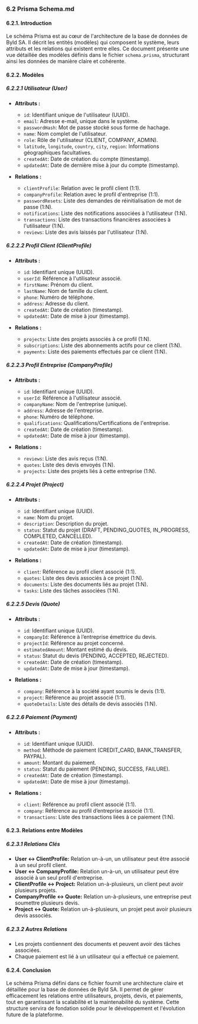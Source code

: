 ### 6.2 Prisma Schema.md

#### 6.2.1. Introduction

Le schéma Prisma est au cœur de l'architecture de la base de données de Byld SA. Il décrit les entités (modèles) qui composent le système, leurs attributs et les relations qui existent entre elles. Ce document présente une vue détaillée des modèles définis dans le fichier `schema.prisma`, structurant ainsi les données de manière claire et cohérente.

#### 6.2.2. Modèles

##### 6.2.2.1 Utilisateur (User)
- **Attributs :**
  - `id`: Identifiant unique de l'utilisateur (UUID).
  - `email`: Adresse e-mail, unique dans le système.
  - `passwordHash`: Mot de passe stocké sous forme de hachage.
  - `name`: Nom complet de l'utilisateur.
  - `role`: Rôle de l'utilisateur (CLIENT, COMPANY, ADMIN).
  - `latitude`, `longitude`, `country`, `city`, `region`: Informations géographiques facultatives.
  - `createdAt`: Date de création du compte (timestamp).
  - `updatedAt`: Date de dernière mise à jour du compte (timestamp).

- **Relations :**
  - `clientProfile`: Relation avec le profil client (1:1).
  - `companyProfile`: Relation avec le profil d'entreprise (1:1).
  - `passwordResets`: Liste des demandes de réinitialisation de mot de passe (1:N).
  - `notifications`: Liste des notifications associées à l'utilisateur (1:N).
  - `transactions`: Liste des transactions financières associées à l'utilisateur (1:N).
  - `reviews`: Liste des avis laissés par l'utilisateur (1:N).
  
##### 6.2.2.2 Profil Client (ClientProfile)
- **Attributs :**
  - `id`: Identifiant unique (UUID).
  - `userId`: Référence à l'utilisateur associé.
  - `firstName`: Prénom du client.
  - `lastName`: Nom de famille du client.
  - `phone`: Numéro de téléphone.
  - `address`: Adresse du client.
  - `createdAt`: Date de création (timestamp).
  - `updatedAt`: Date de mise à jour (timestamp).

- **Relations :**
  - `projects`: Liste des projets associés à ce profil (1:N).
  - `subscriptions`: Liste des abonnements actifs pour ce client (1:N).
  - `payments`: Liste des paiements effectués par ce client (1:N).

##### 6.2.2.3 Profil Entreprise (CompanyProfile)
- **Attributs :**
  - `id`: Identifiant unique (UUID).
  - `userId`: Référence à l'utilisateur associé.
  - `companyName`: Nom de l'entreprise (unique).
  - `address`: Adresse de l'entreprise.
  - `phone`: Numéro de téléphone.
  - `qualifications`: Qualifications/Certifications de l'entreprise.
  - `createdAt`: Date de création (timestamp).
  - `updatedAt`: Date de mise à jour (timestamp).

- **Relations :**
  - `reviews`: Liste des avis reçus (1:N).
  - `quotes`: Liste des devis envoyés (1:N).
  - `projects`: Liste des projets liés à cette entreprise (1:N).

##### 6.2.2.4 Projet (Project)
- **Attributs :**
  - `id`: Identifiant unique (UUID).
  - `name`: Nom du projet.
  - `description`: Description du projet.
  - `status`: Statut du projet (DRAFT, PENDING_QUOTES, IN_PROGRESS, COMPLETED, CANCELLED).
  - `createdAt`: Date de création (timestamp).
  - `updatedAt`: Date de mise à jour (timestamp).

- **Relations :**
  - `client`: Référence au profil client associé (1:1).
  - `quotes`: Liste des devis associés à ce projet (1:N).
  - `documents`: Liste des documents liés au projet (1:N).
  - `tasks`: Liste des tâches associées (1:N).

##### 6.2.2.5 Devis (Quote)
- **Attributs :**
  - `id`: Identifiant unique (UUID).
  - `companyId`: Référence à l’entreprise émettrice du devis.
  - `projectId`: Référence au projet concerné.
  - `estimatedAmount`: Montant estimé du devis.
  - `status`: Statut du devis (PENDING, ACCEPTED, REJECTED).
  - `createdAt`: Date de création (timestamp).
  - `updatedAt`: Date de mise à jour (timestamp).

- **Relations :**
  - `company`: Référence à la société ayant soumis le devis (1:1).
  - `project`: Référence au projet associé (1:1).
  - `quoteDetails`: Liste des détails de devis associés (1:N).

##### 6.2.2.6 Paiement (Payment)
- **Attributs :**
  - `id`: Identifiant unique (UUID).
  - `method`: Méthode de paiement (CREDIT_CARD, BANK_TRANSFER, PAYPAL).
  - `amount`: Montant du paiement.
  - `status`: Statut du paiement (PENDING, SUCCESS, FAILURE).
  - `createdAt`: Date de création (timestamp).
  - `updatedAt`: Date de mise à jour (timestamp).

- **Relations :**
  - `client`: Référence au profil client associé (1:1).
  - `company`: Référence au profil d’entreprise associé (1:1).
  - `transactions`: Liste des transactions liées à ce paiement (1:N).

#### 6.2.3. Relations entre Modèles

##### 6.2.3.1 Relations Clés

- **User ↔ ClientProfile:** Relation un-à-un, un utilisateur peut être associé à un seul profil client.
- **User ↔ CompanyProfile:** Relation un-à-un, un utilisateur peut être associé à un seul profil d'entreprise.
- **ClientProfile ↔ Project:** Relation un-à-plusieurs, un client peut avoir plusieurs projets.
- **CompanyProfile ↔ Quote:** Relation un-à-plusieurs, une entreprise peut soumettre plusieurs devis.
- **Project ↔ Quote:** Relation un-à-plusieurs, un projet peut avoir plusieurs devis associés.

##### 6.2.3.2 Autres Relations

- Les projets contiennent des documents et peuvent avoir des tâches associées.
- Chaque paiement est lié à un utilisateur qui a effectué ce paiement.

#### 6.2.4. Conclusion

Le schéma Prisma défini dans ce fichier fournit une architecture claire et détaillée pour la base de données de Byld SA. Il permet de gérer efficacement les relations entre utilisateurs, projets, devis, et paiements, tout en garantissant la scalabilité et la maintenabilité du système. Cette structure servira de fondation solide pour le développement et l'évolution future de la plateforme.